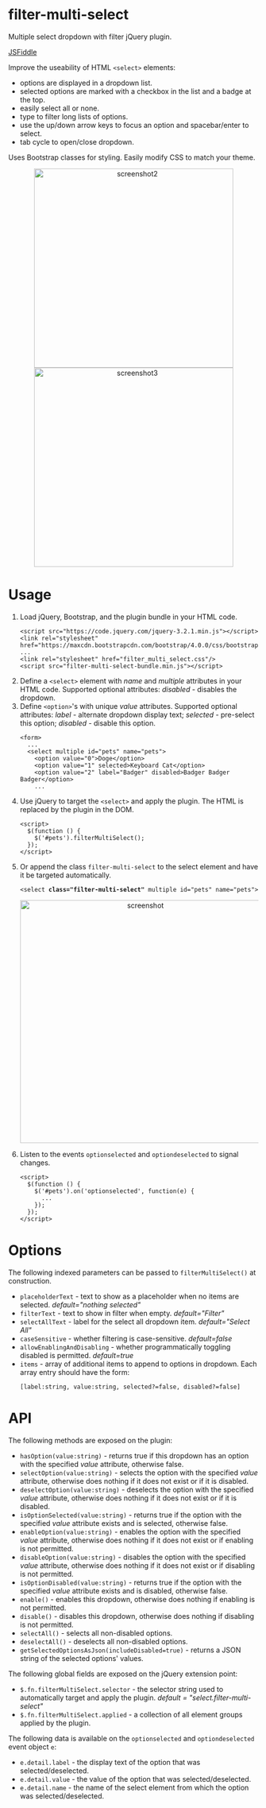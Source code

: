 # filter-multi-select
<p>Multiple select dropdown with filter jQuery plugin.</p>

<p><a href="https://jsfiddle.net/andreww1011/v29oxr8z/">JSFiddle</a></p>

<p>Improve the useability of HTML <code>&ltselect&gt</code> elements:
<ul>
  <li>options are displayed in a dropdown list.</li>
  <li>selected options are marked with a checkbox in the list and a badge at the top.</li>
  <li>easily select all or none.</li>
  <li>type to filter long lists of options.</li>
  <li>use the up/down arrow keys to focus an option and spacebar/enter to select.</li>
  <li>tab cycle to open/close dropdown.</li>
</ul>
</p>
<p>Uses Bootstrap classes for styling.  Easily modify CSS to match your theme.</p>
<p align="center">
    <img src="./screenshot2.png" width="401" title="screenshot2"/>
    <img src="./screenshot3.png" width="401" title="screenshot3"/>
</p>

# Usage
<p>
  <ol>
    <li>Load jQuery, Bootstrap, and the plugin bundle in your HTML code.
    <pre><code>&ltscript src="https://code.jquery.com/jquery-3.2.1.min.js"&gt&lt/script&gt
&ltlink rel="stylesheet" href="https://maxcdn.bootstrapcdn.com/bootstrap/4.0.0/css/bootstrap.min.css"/&gt
...
&ltlink rel="stylesheet" href="filter_multi_select.css"/&gt
&ltscript src="filter-multi-select-bundle.min.js"&gt&lt/script&gt</code></pre></li>
    <li>Define a <code>&ltselect&gt</code> element with <i>name</i> and <i>multiple</i> attributes in your HTML code.  Supported optional attributes: <i>disabled</i> - disables the dropdown.</li>  
    <li>Define <code>&ltoption&gt</code>'s with unique <i>value</i> attributes.  Supported optional attributes: <i>label</i> - alternate dropdown display text; <i>selected</i> - pre-select this option; <i>disabled</i> - disable this option.
    <pre><code>&ltform&gt
  ...
  &ltselect multiple id="pets" name="pets"&gt
    &ltoption value="0"&gtDoge&lt/option&gt
    &ltoption value="1" selected&gtKeyboard Cat&lt/option&gt
    &ltoption value="2" label="Badger" disabled&gtBadger Badger Badger&lt/option&gt
    ...</code></pre></li>
    <li>Use jQuery to target the <code>&ltselect&gt</code> and apply the plugin.  The HTML is replaced by the plugin in the DOM.
    <pre><code>&ltscript&gt
  $(function () {
    $('#pets').filterMultiSelect();
  });
&lt/script&gt</code></pre></li>
    <li>Or append the class <code>filter-multi-select</code> to the select element and have it be targeted automatically.
    <pre><code>&ltselect <b>class="filter-multi-select"</b> multiple id="pets" name="pets"&gt</code></pre></li>
    <p align="center">
      <img src="./screenshot.png" width="489" title="screenshot">
    </p>
    <li>Listen to the events <code>optionselected</code> and <code>optiondeselected</code> to signal changes.
    <pre><code>&ltscript&gt
  $(function () {
    $('#pets').on('optionselected', function(e) {
      ...
    });
  });
&lt/script&gt</code></pre></li>
  </ol>
</p>

# Options
<p>The following indexed parameters can be passed to <code>filterMultiSelect()</code> at construction.
  <ul>
    <li><code>placeholderText</code> - text to show as a placeholder when no items are selected.  <i>default="nothing selected"</i></li>
    <li><code>filterText</code> - text to show in filter when empty.  <i>default="Filter"</i></li>
    <li><code>selectAllText</code> - label for the select all dropdown item.  <i>default="Select All"</i></li>
    <li><code>caseSensitive</code> - whether filtering is case-sensitive.  <i>default=false</i></li>
    <li><code>allowEnablingAndDisabling</code> - whether programmatically toggling disabled is permitted.  <i>default=true</i></li>
    <li><code>items</code> - array of additional items to append to options in dropdown.  Each array entry should have the form: <br />
      <pre><code>[label:string, value:string, selected?=false, disabled?=false]</code></pre></li>
  </ul>
</p>

# API
<p>The following methods are exposed on the plugin:
  <ul>
    <li><code>hasOption(value:string)</code> - returns true if this dropdown has an option with the specified <i>value</i> attribute, otherwise false.</li>
    <li><code>selectOption(value:string)</code> - selects the option with the specified <i>value</i> attribute, otherwise does nothing if it does not exist or if it is disabled.</li>
    <li><code>deselectOption(value:string)</code> - deselects the option with the specified <i>value</i> attribute, otherwise does nothing if it does not exist or if it is disabled.</li>
    <li><code>isOptionSelected(value:string)</code> - returns true if the option with the specified <i>value</i> attribute exists and is selected, otherwise false.</li>
    <li><code>enableOption(value:string)</code> - enables the option with the specified <i>value</i> attribute, otherwise does nothing if it does not exist or if enabling is not permitted.</li>
    <li><code>disableOption(value:string)</code> - disables the option with the specified <i>value</i> attribute, otherwise does nothing if it does not exist or if disabling is not permitted.</li>
    <li><code>isOptionDisabled(value:string)</code> - returns true if the option with the specified <i>value</i> attribute exists and is disabled, otherwise false.</li>
    <li><code>enable()</code> - enables this dropdown, otherwise does nothing if enabling is not permitted.</li>
    <li><code>disable()</code> - disables this dropdown, otherwise does nothing if disabling is not permitted.</li>
    <li><code>selectAll()</code> - selects all non-disabled options.</li>
    <li><code>deselectAll()</code> - deselects all non-disabled options.</li>
    <li><code>getSelectedOptionsAsJson(includeDisabled=true)</code> - returns a JSON string of the selected options' values.</li>
  </ul>
</p>
<p>The following global fields are exposed on the jQuery extension point:
  <ul>
    <li><code>$.fn.filterMultiSelect.selector</code> - the selector string used to automatically target and apply the plugin. <i> default = "select.filter-multi-select"</i></li>
    <li><code>$.fn.filterMultiSelect.applied</code> - a collection of all element groups applied by the plugin.</li>
  </ul>
</p>
<p>The following data is available on the <code>optionselected</code> and <code>optiondeselected</code> event object <code>e</code>:
  <ul>
    <li><code>e.detail.label</code> - the display text of the option that was selected/deselected.</li>
    <li><code>e.detail.value</code> - the value of the option that was selected/deselected.</li>
    <li><code>e.detail.name</code> - the name of the select element from which the option was selected/deselected.</li>
  </ul>
</p>
